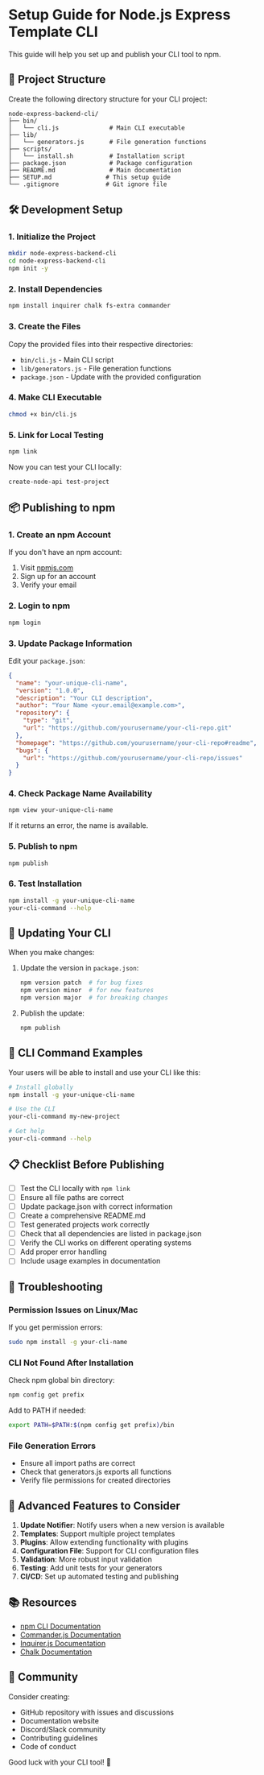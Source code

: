 # Setup Guide for Node.js Express Template CLI

This guide will help you set up and publish your CLI tool to npm.

## 📁 Project Structure

Create the following directory structure for your CLI project:

```
node-express-backend-cli/
├── bin/
│   └── cli.js              # Main CLI executable
├── lib/
│   └── generators.js       # File generation functions
├── scripts/
│   └── install.sh          # Installation script
├── package.json            # Package configuration
├── README.md               # Main documentation
├── SETUP.md               # This setup guide
└── .gitignore             # Git ignore file
```

## 🛠️ Development Setup

### 1. Initialize the Project

```bash
mkdir node-express-backend-cli
cd node-express-backend-cli
npm init -y
```

### 2. Install Dependencies

```bash
npm install inquirer chalk fs-extra commander
```

### 3. Create the Files

Copy the provided files into their respective directories:

- `bin/cli.js` - Main CLI script
- `lib/generators.js` - File generation functions
- `package.json` - Update with the provided configuration

### 4. Make CLI Executable

```bash
chmod +x bin/cli.js
```

### 5. Link for Local Testing

```bash
npm link
```

Now you can test your CLI locally:

```bash
create-node-api test-project
```

## 📦 Publishing to npm

### 1. Create an npm Account

If you don't have an npm account:

1. Visit [npmjs.com](https://www.npmjs.com)
2. Sign up for an account
3. Verify your email

### 2. Login to npm

```bash
npm login
```

### 3. Update Package Information

Edit your `package.json`:

```json
{
  "name": "your-unique-cli-name",
  "version": "1.0.0",
  "description": "Your CLI description",
  "author": "Your Name <your.email@example.com>",
  "repository": {
    "type": "git",
    "url": "https://github.com/yourusername/your-cli-repo.git"
  },
  "homepage": "https://github.com/yourusername/your-cli-repo#readme",
  "bugs": {
    "url": "https://github.com/yourusername/your-cli-repo/issues"
  }
}
```

### 4. Check Package Name Availability

```bash
npm view your-unique-cli-name
```

If it returns an error, the name is available.

### 5. Publish to npm

```bash
npm publish
```

### 6. Test Installation

```bash
npm install -g your-unique-cli-name
your-cli-command --help
```

## 🔄 Updating Your CLI

When you make changes:

1. Update the version in `package.json`:

   ```bash
   npm version patch  # for bug fixes
   npm version minor  # for new features
   npm version major  # for breaking changes
   ```

2. Publish the update:
   ```bash
   npm publish
   ```

## 🎯 CLI Command Examples

Your users will be able to install and use your CLI like this:

```bash
# Install globally
npm install -g your-unique-cli-name

# Use the CLI
your-cli-command my-new-project

# Get help
your-cli-command --help
```

## 📋 Checklist Before Publishing

- [ ] Test the CLI locally with `npm link`
- [ ] Ensure all file paths are correct
- [ ] Update package.json with correct information
- [ ] Create a comprehensive README.md
- [ ] Test generated projects work correctly
- [ ] Check that all dependencies are listed in package.json
- [ ] Verify the CLI works on different operating systems
- [ ] Add proper error handling
- [ ] Include usage examples in documentation

## 🐛 Troubleshooting

### Permission Issues on Linux/Mac

If you get permission errors:

```bash
sudo npm install -g your-cli-name
```

### CLI Not Found After Installation

Check npm global bin directory:

```bash
npm config get prefix
```

Add to PATH if needed:

```bash
export PATH=$PATH:$(npm config get prefix)/bin
```

### File Generation Errors

- Ensure all import paths are correct
- Check that generators.js exports all functions
- Verify file permissions for created directories

## 🚀 Advanced Features to Consider

1. **Update Notifier**: Notify users when a new version is available
2. **Templates**: Support multiple project templates
3. **Plugins**: Allow extending functionality with plugins
4. **Configuration File**: Support for CLI configuration files
5. **Validation**: More robust input validation
6. **Testing**: Add unit tests for your generators
7. **CI/CD**: Set up automated testing and publishing

## 📚 Resources

- [npm CLI Documentation](https://docs.npmjs.com/cli)
- [Commander.js Documentation](https://github.com/tj/commander.js)
- [Inquirer.js Documentation](https://github.com/SBoudrias/Inquirer.js)
- [Chalk Documentation](https://github.com/chalk/chalk)

## 🤝 Community

Consider creating:

- GitHub repository with issues and discussions
- Documentation website
- Discord/Slack community
- Contributing guidelines
- Code of conduct

Good luck with your CLI tool! 🎉

